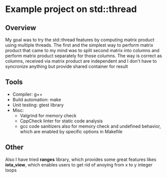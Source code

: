 # Example project on std::thread
## Overview
My goal was to try the std::thread features by computing matrix product using multiple threads.
The first and the simplest way to perform matrix product that came to my mind was to split second matrix into columns
and perform matrix product separately for those columns. The way is correct as columns, received via matrix product are independent and I don't 
have to syncronize anything but provide shared container for result
## Tools
* Compiler: g++
* Build automation: make
* Unit testing: gtest library
* Misc:
  * Valgrind for memory check
  * CppCheck linter for static code analysis
  * gcc code sanitizers also for memory check and undefined behavior, which are enabled by specific options in Makefile
## Other
Also I have tried **ranges** library, which provides some great features likes **iota_view**, which enables users to get rid of anoying 
from x to y integer loops
